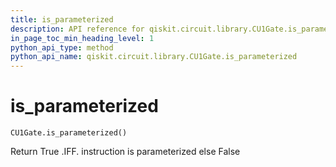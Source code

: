 ```yaml
---
title: is_parameterized
description: API reference for qiskit.circuit.library.CU1Gate.is_parameterized
in_page_toc_min_heading_level: 1
python_api_type: method
python_api_name: qiskit.circuit.library.CU1Gate.is_parameterized
---
```


# is\_parameterized

<span id="qiskit.circuit.library.CU1Gate.is_parameterized" />

`CU1Gate.is_parameterized()`

Return True .IFF. instruction is parameterized else False

